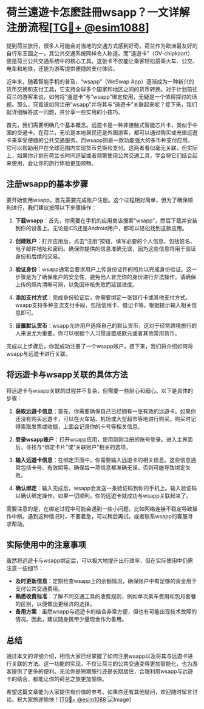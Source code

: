 # 荷兰遠遊卡怎麽註冊wsapp？一文详解注册流程[[TG💪+ @esim1088](https://t.me/s/esim1088)]

提到荷兰旅行，很多人可能会对当地的交通方式感到好奇。荷兰作为欧洲最友好的自行车王国之一，其公共交通系统同样令人称道。而“遠遊卡”（OV-chipkaart）便是荷兰公共交通系统中的核心工具。这张卡不仅能让乘客轻松搭乘火车、公交、电车和地铁，还能为游客提供便捷的支付体验。

近年来，随着智能手机的普及，“wsapp”（WeSwap App）逐渐成为一种新兴的货币交换和支付工具，它支持全球多个国家和地区之间的货币转换。对于计划前往荷兰的游客来说，如何将“遠遊卡”与“wsapp”绑定使用，无疑是一个值得探讨的话题。那么，究竟该如何注册“wsapp”并将其与“遠遊卡”关联起来呢？接下来，我们就详细解答这一问题，并分享一些实用的小技巧。

首先，我们需要明确几个基本概念。远遊卡是一种非接触式智能芯片卡，类似于中国的交通卡。在荷兰，无论是本地居民还是外国游客，都可以通过购买或充值远遊卡来享受便捷的公共交通服务。而wsapp则是一款功能强大的多币种支付应用，它可以帮助用户在全球范围内实现货币兑换和支付。这两者看似毫无关联，但实际上，如果你计划在荷兰长时间逗留或者频繁使用公共交通工具，学会将它们结合起来使用，会让你的旅行体验更加顺畅。

## 注册wsapp的基本步骤

要开始使用wsapp，首先需要完成账户注册。这个过程相对简单，但为了确保顺利进行，我们建议按照以下步骤操作：

1. **下载wsapp**：首先，你需要在手机的应用商店搜索“wsapp”，然后下载并安装到你的设备上。无论是iOS还是Android用户，都可以轻松找到这款应用。

2. **创建账户**：打开应用后，点击“注册”按钮，填写必要的个人信息，包括姓名、电子邮件地址和密码。确保你提供的信息准确无误，因为这些信息将用于验证身份和后续的交易。

3. **验证身份**：wsapp通常会要求用户上传身份证件的照片以完成身份验证。这一步骤是为了确保账户的安全性，避免他人冒充你的身份进行非法操作。请确保上传的照片清晰可辨，以免因审核失败而延误进度。

4. **添加支付方式**：完成身份验证后，你需要绑定一张银行卡或其他支付方式。wsapp支持多种主流支付手段，包括信用卡、借记卡等。根据提示输入相关信息即可。

5. **设置默认货币**：wsapp允许用户选择自己的默认货币，这对于经常跨境旅行的人来说尤为重要。你可以根据个人习惯设置成欧元或者其他常用货币。

完成以上步骤后，你就成功注册了一个wsapp账户。接下来，我们将介绍如何将wsapp与远遊卡进行关联。

## 将远遊卡与wsapp关联的具体方法

将远遊卡与wsapp关联的过程并不复杂，但需要一些耐心和细心。以下是具体的步骤：

1. **获取远遊卡信息**：首先，你需要确保自己已经拥有一张有效的远遊卡。如果你还没有购买远遊卡，可以在火车站、机场或大型超市等地进行购买。购买时记得索取发票或收据，上面会记录你的卡号等相关信息。

2. **登录wsapp账户**：打开wsapp应用，使用刚刚注册的账号登录。进入主界面后，寻找与“绑定卡片”或“关联账户”相关的选项。

3. **输入远遊卡信息**：在绑定页面中，你需要输入远遊卡的相关信息。这些信息通常包括卡号、有效期等。确保每一项信息都准确无误，否则可能导致绑定失败。

4. **确认绑定**：输入完成后，wsapp会发送一条验证码到你的手机上。输入验证码以确认绑定操作。如果一切顺利，你的远遊卡就成功与wsapp关联起来了。

需要注意的是，在绑定过程中可能会遇到一些小问题，比如网络连接不稳定导致操作中断。遇到这种情况时，不要着急，可以稍后再试，或者联系wsapp的客服寻求帮助。

## 实际使用中的注意事项

虽然将远遊卡与wsapp绑定后，可以极大地提升出行效率，但在实际使用中仍需注意一些细节：

- **及时更新信息**：定期检查wsapp上的余额情况，确保账户中有足够的资金用于支付公共交通费用。
- **熟悉收费标准**：了解不同交通工具的收费规则，例如单次乘车费用和包月套餐的区别，以便做出更经济的选择。
- **备用方案**：虽然wsapp与远遊卡的结合非常方便，但也有可能出现技术故障的情况。因此，建议随身携带少量现金作为备用。

## 总结

通过本文的详细介绍，相信大家已经掌握了如何注册wsapp以及将其与远遊卡进行关联的方法。这一功能的实现，不仅让荷兰的公共交通变得更加智能化，也为游客提供了更多的便利。无论你是短期旅行还是长期居住，合理利用wsapp与远遊卡的结合，都能让你的荷兰之旅更加愉快。

希望这篇文章能为大家提供有价值的参考。如果你还有其他疑问，欢迎随时留言讨论。祝大家旅途愉快！[[TG💪+ @esim1088](https://t.me/s/esim1088) ![Image](https://i.postimg.cc/4NQfJmqS/Snipaste-2025-05-13-00-14-12.png)]
